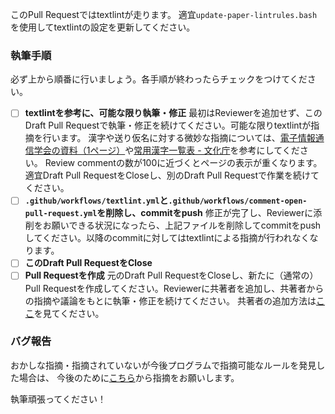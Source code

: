 このPull Requestではtextlintが走ります。
適宜`update-paper-lintrules.bash`を使用してtextlintの設定を更新してください。

### 執筆手順

必ず上から順番に行いましょう。各手順が終わったらチェックをつけてください。

- [ ] **textlintを参考に、可能な限り執筆・修正**
最初はReviewerを追加せず、このDraft Pull Requestで執筆・修正を続けてください。可能な限りtextlintが指摘を行います。
漢字や送り仮名に対する微妙な指摘については、[電子情報通信学会の資料（1ページ）](https://www.ieice.org/jpn/shiori/pdf/furoku_d.pdf)や[常用漢字一覧表 - 文化庁](https://www.bunka.go.jp/kokugo_nihongo/sisaku/joho/joho/kakuki/14/pdf/jyouyou_kanjihyou.pdf)を参考にしてください。
Review commentの数が100に近づくとページの表示が重くなります。適宜Draft Pull RequestをCloseし、別のDraft Pull Requestで作業を続けてください。
- [ ] **`.github/workflows/textlint.yml`と`.github/workflows/comment-open-pull-request.yml`を削除し、commitをpush**
修正が完了し、Reviewerに添削をお願いできる状況になったら、上記ファイルを削除してcommitをpushしてください。以降のcommitに対してはtextlintによる指摘が行われなくなります。
- [ ] **このDraft Pull RequestをClose**
- [ ] **Pull Requestを作成**
元のDraft Pull RequestをCloseし、新たに（通常の）Pull Requestを作成してください。Reviewerに共著者を追加し、共著者からの指摘や議論をもとに執筆・修正を続けてください。
共著者の追加方法は[ここ](https://github.com/dbgroup-nagoya-u/template-latex/tree/main#%E5%9F%B7%E7%AD%86%E3%81%AE%E6%B5%81%E3%82%8C)を見てください。

### バグ報告

おかしな指摘・指摘されていないが今後プログラムで指摘可能なルールを発見した場合は、
今後のために[こちら](https://github.com/dbgroup-nagoya-u/paper-lintrules/issues/new?assignees=&labels=&template=bug-report.md&title=)から指摘をお願いします。


執筆頑張ってください！
